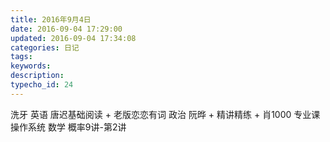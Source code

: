 ```yaml
---
title: 2016年9月4日
date: 2016-09-04 17:29:00
updated: 2016-09-04 17:34:08
categories: 日记
tags: 
keywords:
description:
typecho_id: 24
---
```


洗牙
英语 唐迟基础阅读 + 老版恋恋有词
政治 阮晔 + 精讲精练 + 肖1000
专业课 操作系统
数学 概率9讲-第2讲